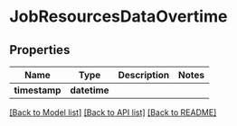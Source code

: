 # JobResourcesDataOvertime

## Properties
Name | Type | Description | Notes
------------ | ------------- | ------------- | -------------
**timestamp** | **datetime** |  | 

[[Back to Model list]](../README.md#documentation-for-models) [[Back to API list]](../README.md#documentation-for-api-endpoints) [[Back to README]](../README.md)

